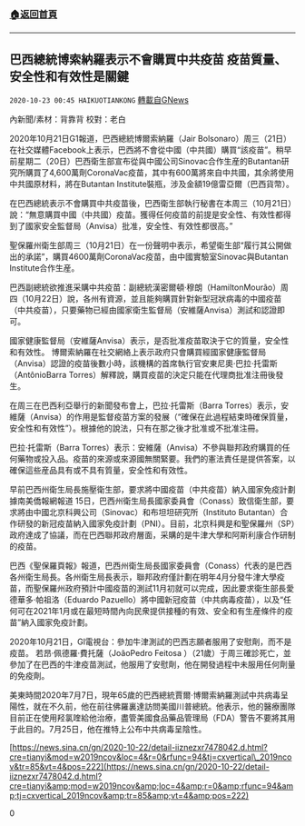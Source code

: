 ###  [:house:返回首頁](https://github.com/ourhimalayas/txt)
---

## 巴西總統博索納羅表示不會購買中共疫苗 疫苗質量、安全性和有效性是關鍵
`2020-10-23 00:45 HAIKUOTIANKONG` [轉載自GNews](https://gnews.org/zh-hant/441616/)

內新聞/素材：背靠背
校對：老白

2020年10月21日G1報道，巴西總統博爾索納羅（Jair Bolsonaro）周三（21日）在社交媒體Facebook上表示，巴西將不會從中國（中共國）購買“該疫苗”。稍早前星期二（20日）巴西衛生部宣布從與中國公司Sinovac合作生産的Butantan研究所購買了4,600萬劑CoronaVac疫苗，其中有600萬將來自中共國，其余將使用中共國原材料，將在Butantan Institute裝瓶，涉及金額19億雷亞爾（巴西貨幣）。

在巴西總統表示不會購買中共疫苗後，巴西衛生部執行秘書在本周三（10月21日）說：“無意購買中國（中共國）疫苗。獲得任何疫苗的前提是安全性、有效性都得到了國家安全監督局（Anvisa）批准，安全性、有效性都很高。”

聖保羅州衛生部周三（10月21日）在一份聲明中表示，希望衛生部“履行其公開做出的承諾”，購買4600萬劑CoronaVac疫苗，由中國實驗室Sinovac與Butantan Institute合作生産。

巴西副總統欲推進采購中共疫苗：副總統漢密爾頓·穆朗（HamiltonMourão）周四（10月22日）說，各州有資源，並且能夠購買針對新型冠狀病毒的中國疫苗（中共疫苗），只要藥物已經由國家衛生監督局（安維薩Anvisa）測試和認證即可。

國家健康監督局（安維薩Anvisa）表示，是否批准疫苗取決于它的質量，安全性和有效性。
博爾索納羅在社交網絡上表示政府只會購買經國家健康監督局（Anvisa）認證的疫苗後數小時，該機構的首席執行官安東尼奧·巴拉·托雷斯（AntônioBarra Torres）解釋說，購買疫苗的決定只能在代理商批准注冊後發生。

在周三在巴西利亞舉行的新聞發布會上，巴拉·托雷斯（Barra Torres）表示，安維薩（Anvisa）的作用是監督疫苗方案的發展（“確保在此過程結束時確保質量，安全性和有效性”）。根據他的說法，只有在那之後才批准或不批准注冊。

巴拉·托雷斯（Barra Torres）表示：安維薩（Anvisa）不參與聯邦政府購買的任何藥物或投入品。疫苗的來源或來源國無關緊要。我們的憲法責任是提供答案，以確保這些産品具有或不具有質量，安全性和有效性。

早前巴西州衛生局長施壓衛生部，要求將中國疫苗（中共疫苗）納入國家免疫計劃
據南美僑報網報道 15日，巴西州衛生局長國家委員會（Conass）致信衛生部，要求將由中國北京科興公司（Sinovac）和布坦坦研究所（Instituto Butantan）合作研發的新冠疫苗納入國家免疫計劃（PNI）。目前，北京科興是和聖保羅州（SP）政府達成了協議，而在巴西聯邦政府層面，采購的是牛津大學和阿斯利康合作研制的疫苗。

巴西《聖保羅頁報》報道，巴西州衛生局長國家委員會（Conass）代表的是巴西各州衛生局長。各州衛生局長表示，聯邦政府僅計劃在明年4月分發牛津大學疫苗，而聖保羅州政府預計中國疫苗的測試11月初就可以完成，因此要求衛生部長愛德華多·帕祖洛（Eduardo Pazuello）將中國新冠疫苗（中共病毒疫苗），以及“任何可在2021年1月或在最短時間內向民衆提供接種的有效、安全和有生産條件的疫苗”納入國家免疫計劃。

2020年10月21日，Gl電視台：參加牛津測試的巴西志願者服用了安慰劑，而不是疫苗。
若昂·佩德羅·費托薩（JoãoPedro Feitosa ）（21歲）于周三確診死亡，並參加了在巴西的牛津疫苗測試，他服用了安慰劑，他在開發過程中未服用任何劑量的免疫劑。

美東時間2020年7月7日，現年65歲的巴西總統賈爾·博爾索納羅測試中共病毒呈陽性，就在不久前，他在前往佛羅裏達訪問美國川普總統。他表示，他的醫療團隊目前正在使用羟氯喹給他治療，盡管美國食品藥品管理局（FDA）警告不要將其用于此目的。7月25日，他在推特上公布中共病毒呈陰性。

[https://news.sina.cn/gn/2020-10-22/detail-iiznezxr7478042.d.html?cre=tianyi&mod=w2019ncov&loc=4&r=0&rfunc=94&tj=cxvertical\_2019ncov&tr=85&vt=4&pos=222](https://news.sina.cn/gn/2020-10-22/detail-iiznezxr7478042.d.html?cre=tianyi&amp;mod=w2019ncov&amp;loc=4&amp;r=0&amp;rfunc=94&amp;tj=cxvertical_2019ncov&amp;tr=85&amp;vt=4&amp;pos=222)

0
